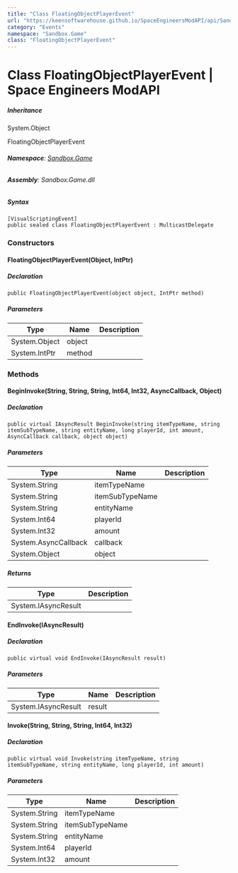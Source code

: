 ```yaml
---
title: "Class FloatingObjectPlayerEvent"
url: "https://keensoftwarehouse.github.io/SpaceEngineersModAPI/api/Sandbox.Game.FloatingObjectPlayerEvent.html"
category: "Events"
namespace: "Sandbox.Game"
class: "FloatingObjectPlayerEvent"
---
```


# Class FloatingObjectPlayerEvent | Space Engineers ModAPI

##### Inheritance

System.Object

FloatingObjectPlayerEvent

###### **Namespace**: [Sandbox.Game](https://keensoftwarehouse.github.io/SpaceEngineersModAPI/api/Sandbox.Game.html)

###### **Assembly**: Sandbox.Game.dll

##### Syntax

```
[VisualScriptingEvent]
public sealed class FloatingObjectPlayerEvent : MulticastDelegate
```

### Constructors

#### FloatingObjectPlayerEvent(Object, IntPtr)

##### Declaration

```
public FloatingObjectPlayerEvent(object object, IntPtr method)
```

##### Parameters

| Type | Name | Description |
| --- | --- | --- |
| System.Object | object |     |
| System.IntPtr | method |     |

### Methods

#### BeginInvoke(String, String, String, Int64, Int32, AsyncCallback, Object)

##### Declaration

```
public virtual IAsyncResult BeginInvoke(string itemTypeName, string itemSubTypeName, string entityName, long playerId, int amount, AsyncCallback callback, object object)
```

##### Parameters

| Type | Name | Description |
| --- | --- | --- |
| System.String | itemTypeName |     |
| System.String | itemSubTypeName |     |
| System.String | entityName |     |
| System.Int64 | playerId |     |
| System.Int32 | amount |     |
| System.AsyncCallback | callback |     |
| System.Object | object |     |

##### Returns

| Type | Description |
| --- | --- |
| System.IAsyncResult |     |

#### EndInvoke(IAsyncResult)

##### Declaration

```
public virtual void EndInvoke(IAsyncResult result)
```

##### Parameters

| Type | Name | Description |
| --- | --- | --- |
| System.IAsyncResult | result |     |

#### Invoke(String, String, String, Int64, Int32)

##### Declaration

```
public virtual void Invoke(string itemTypeName, string itemSubTypeName, string entityName, long playerId, int amount)
```

##### Parameters

| Type | Name | Description |
| --- | --- | --- |
| System.String | itemTypeName |     |
| System.String | itemSubTypeName |     |
| System.String | entityName |     |
| System.Int64 | playerId |     |
| System.Int32 | amount |     |